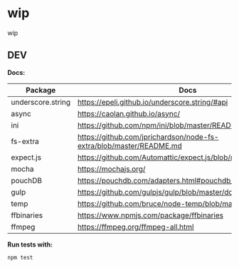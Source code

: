 # wip
wip


## DEV

**Docs:**

Package | Docs
--------|-----
underscore.string | https://epeli.github.io/underscore.string/#api
async | https://caolan.github.io/async/
ini | https://github.com/npm/ini/blob/master/README.md
fs-extra | https://github.com/jprichardson/node-fs-extra/blob/master/README.md
expect.js | https://github.com/Automattic/expect.js/blob/master/README.md
mocha | https://mochajs.org/
pouchDB | https://pouchdb.com/adapters.html#pouchdb_in_node_js
gulp | https://github.com/gulpjs/gulp/blob/master/docs/API.md
temp | https://github.com/bruce/node-temp/blob/master/README.md
ffbinaries | https://www.npmjs.com/package/ffbinaries
ffmpeg | https://ffmpeg.org/ffmpeg-all.html


**Run tests with:**

```bash
npm test
```
